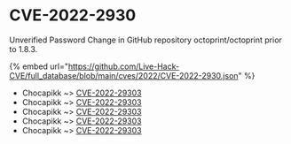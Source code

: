 # CVE-2022-2930

Unverified Password Change in GitHub repository octoprint/octoprint prior to 1.8.3.

{% embed url="https://github.com/Live-Hack-CVE/full_database/blob/main/cves/2022/CVE-2022-2930.json" %}


* Chocapikk ~> [CVE-2022-29303](https://www.alice-snow.ru/2022/database/cve-2022-2930/cve-2022-29303-chocapikk)
* Chocapikk ~> [CVE-2022-29303](https://www.alice-snow.ru/2022/database/cve-2022-2930/cve-2022-29303-chocapikk)
* Chocapikk ~> [CVE-2022-29303](https://www.alice-snow.ru/2022/database/cve-2022-2930/cve-2022-29303-chocapikk)
* Chocapikk ~> [CVE-2022-29303](https://www.alice-snow.ru/2022/database/cve-2022-2930/cve-2022-29303-chocapikk)
* Chocapikk ~> [CVE-2022-29303](https://www.alice-snow.ru/2022/database/cve-2022-2930/cve-2022-29303-chocapikk)